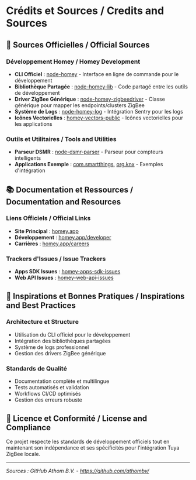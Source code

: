 # Crédits et Sources / Credits and Sources

## 🏢 Sources Officielles / Official Sources

### Développement Homey / Homey Development
- **CLI Officiel** : [node-homey](https://github.com/athombv/node-homey) - Interface en ligne de commande pour le développement
- **Bibliothèque Partagée** : [node-homey-lib](https://github.com/athombv/node-homey-lib) - Code partagé entre les outils de développement
- **Driver ZigBee Générique** : [node-homey-zigbeedriver](https://github.com/athombv/node-homey-zigbeedriver) - Classe générique pour mapper les endpoints/clusters ZigBee
- **Système de Logs** : [node-homey-log](https://github.com/athombv/node-homey-log) - Intégration Sentry pour les logs
- **Icônes Vectorielles** : [homey-vectors-public](https://github.com/athombv/homey-vectors-public) - Icônes vectorielles pour les applications

### Outils et Utilitaires / Tools and Utilities
- **Parseur DSMR** : [node-dsmr-parser](https://github.com/athombv/node-dsmr-parser) - Parseur pour compteurs intelligents
- **Applications Exemple** : [com.smartthings](https://github.com/athombv/com.smartthings), [org.knx](https://github.com/athombv/org.knx) - Exemples d'intégration

## 📚 Documentation et Ressources / Documentation and Resources

### Liens Officiels / Official Links
- **Site Principal** : [homey.app](https://homey.app)
- **Développement** : [homey.app/developer](https://homey.app/developer)
- **Carrières** : [homey.app/careers](https://homey.app/careers)

### Trackers d'Issues / Issue Trackers
- **Apps SDK Issues** : [homey-apps-sdk-issues](https://github.com/athombv/homey-apps-sdk-issues)
- **Web API Issues** : [homey-web-api-issues](https://github.com/athombv/homey-web-api-issues)

## 🎯 Inspirations et Bonnes Pratiques / Inspirations and Best Practices

### Architecture et Structure
- Utilisation du CLI officiel pour le développement
- Intégration des bibliothèques partagées
- Système de logs professionnel
- Gestion des drivers ZigBee générique

### Standards de Qualité
- Documentation complète et multilingue
- Tests automatisés et validation
- Workflows CI/CD optimisés
- Gestion des erreurs robuste

## 📄 Licence et Conformité / License and Compliance

Ce projet respecte les standards de développement officiels tout en maintenant son indépendance et ses spécificités pour l'intégration Tuya ZigBee locale.

---

*Sources : GitHub Athom B.V. - https://github.com/athombv/* 

